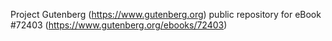 Project Gutenberg (https://www.gutenberg.org) public repository
for eBook #72403 (https://www.gutenberg.org/ebooks/72403)

